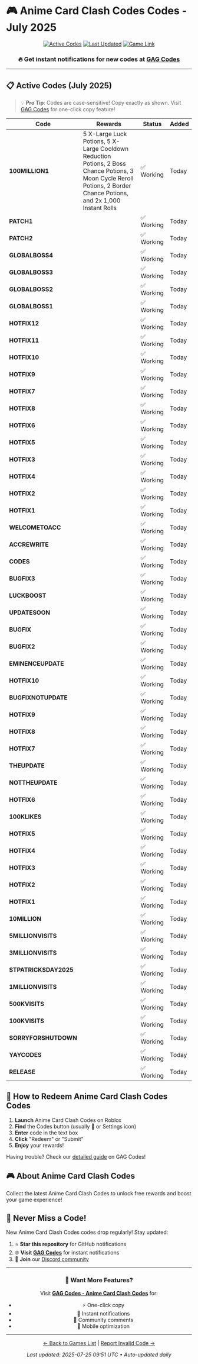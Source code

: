 # 🎮 Anime Card Clash Codes Codes - July 2025

<div align="center">

[![Active Codes](https://img.shields.io/badge/Active%20Codes-52-brightgreen)](https://gagcodes.com/roblox/anime-card-clash)
[![Last Updated](https://img.shields.io/badge/Last%20Updated-Today-orange)](https://gagcodes.com/roblox/anime-card-clash)
[![Game Link](https://img.shields.io/badge/Play-Anime%20Card%20Clash%20Codes-red)](https://www.roblox.com/games/)

### 🔥 **Get instant notifications for new codes at [GAG Codes](https://gagcodes.com/roblox/anime-card-clash)**

</div>

---

## 📋 Active Codes (July 2025)

> 💡 **Pro Tip**: Codes are case-sensitive! Copy exactly as shown. Visit [GAG Codes](https://gagcodes.com/roblox/anime-card-clash) for one-click copy feature!

| Code | Rewards | Status | Added |
|------|---------|--------|-------|
| **100MILLION1** | 5 X-Large Luck Potions, 5 X-Large Cooldown Reduction Potions, 2 Boss Chance Potions, 3 Moon Cycle Reroll Potions, 2 Border Chance Potions, and 2x 1,000 Instant Rolls | ✅ Working | Today |
| **PATCH1** |  | ✅ Working | Today |
| **PATCH2** |  | ✅ Working | Today |
| **GLOBALBOSS4** |  | ✅ Working | Today |
| **GLOBALBOSS3** |  | ✅ Working | Today |
| **GLOBALBOSS2** |  | ✅ Working | Today |
| **GLOBALBOSS1** |  | ✅ Working | Today |
| **HOTFIX12** |  | ✅ Working | Today |
| **HOTFIX11** |  | ✅ Working | Today |
| **HOTFIX10** |  | ✅ Working | Today |
| **HOTFIX9** |  | ✅ Working | Today |
| **HOTFIX7** |  | ✅ Working | Today |
| **HOTFIX8** |  | ✅ Working | Today |
| **HOTFIX6** |  | ✅ Working | Today |
| **HOTFIX5** |  | ✅ Working | Today |
| **HOTFIX3** |  | ✅ Working | Today |
| **HOTFIX4** |  | ✅ Working | Today |
| **HOTFIX2** |  | ✅ Working | Today |
| **HOTFIX1** |  | ✅ Working | Today |
| **WELCOMETOACC** |  | ✅ Working | Today |
| **ACCREWRITE** |  | ✅ Working | Today |
| **CODES** |  | ✅ Working | Today |
| **BUGFIX3** |  | ✅ Working | Today |
| **LUCKBOOST** |  | ✅ Working | Today |
| **UPDATESOON** |  | ✅ Working | Today |
| **BUGFIX** |  | ✅ Working | Today |
| **BUGFIX2** |  | ✅ Working | Today |
| **EMINENCEUPDATE** |  | ✅ Working | Today |
| **HOTFIX10** |  | ✅ Working | Today |
| **BUGFIXNOTUPDATE** |  | ✅ Working | Today |
| **HOTFIX9** |  | ✅ Working | Today |
| **HOTFIX8** |  | ✅ Working | Today |
| **HOTFIX7** |  | ✅ Working | Today |
| **THEUPDATE** |  | ✅ Working | Today |
| **NOTTHEUPDATE** |  | ✅ Working | Today |
| **HOTFIX6** |  | ✅ Working | Today |
| **100KLIKES** |  | ✅ Working | Today |
| **HOTFIX5** |  | ✅ Working | Today |
| **HOTFIX4** |  | ✅ Working | Today |
| **HOTFIX3** |  | ✅ Working | Today |
| **HOTFIX2** |  | ✅ Working | Today |
| **HOTFIX1** |  | ✅ Working | Today |
| **10MILLION** |  | ✅ Working | Today |
| **5MILLIONVISITS** |  | ✅ Working | Today |
| **3MILLIONVISITS** |  | ✅ Working | Today |
| **STPATRICKSDAY2025** |  | ✅ Working | Today |
| **1MILLIONVISITS** |  | ✅ Working | Today |
| **500KVISITS** |  | ✅ Working | Today |
| **100KVISITS** |  | ✅ Working | Today |
| **SORRYFORSHUTDOWN** |  | ✅ Working | Today |
| **YAYCODES** |  | ✅ Working | Today |
| **RELEASE** |  | ✅ Working | Today |


## 📖 How to Redeem Anime Card Clash Codes Codes

1. **Launch** Anime Card Clash Codes on Roblox
2. **Find** the Codes button (usually 🎁 or Settings icon)
3. **Enter** code in the text box
4. **Click** "Redeem" or "Submit"
5. **Enjoy** your rewards!

Having trouble? Check our [detailed guide](https://gagcodes.com/roblox/anime-card-clash#how-to-redeem) on GAG Codes!

## 🎮 About Anime Card Clash Codes

Collect the latest Anime Card Clash Codes to unlock free rewards and boost your game experience!

## 🔔 Never Miss a Code!

New Anime Card Clash Codes codes drop regularly! Stay updated:

1. ⭐ **Star this repository** for GitHub notifications
2. 🌐 **Visit [GAG Codes](https://gagcodes.com/roblox/anime-card-clash)** for instant notifications
3. 💬 **Join** our [Discord community](https://gagcodes.com/discord)

---

<div align="center">

### 🚀 Want More Features?

Visit [**GAG Codes - Anime Card Clash Codes**](https://gagcodes.com/roblox/anime-card-clash) for:
- ⚡ One-click copy
- 🔔 Instant notifications  
- 💬 Community comments
- 📱 Mobile optimization

---

[← Back to Games List](README.md) | [Report Invalid Code →](https://github.com/yourusername/roblox-codes-directory/issues)

*Last updated: 2025-07-25 09:51 UTC • Auto-updated daily*

</div>